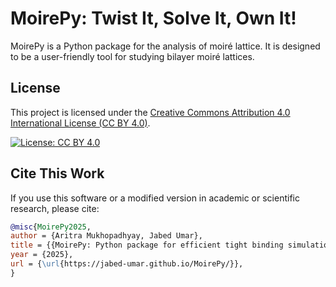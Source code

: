 # MoirePy: Twist It, Solve It, Own It!

MoirePy is a Python package for the analysis of moiré lattice. It is designed to be a user-friendly tool for studying bilayer moiré lattices.


<!-- @jabed write here, the license should go at the bottom (I will write within this week)-->



## License

This project is licensed under the [Creative Commons Attribution 4.0 International License (CC BY 4.0)](https://creativecommons.org/licenses/by/4.0/).

[![License: CC BY 4.0](https://img.shields.io/badge/License-CC--BY--4.0-lightgrey.svg)](https://creativecommons.org/licenses/by/4.0/)


## Cite This Work

If you use this software or a modified version in academic or scientific research, please cite:

```BibTeX
@misc{MoirePy2025,
author = {Aritra Mukhopadhyay, Jabed Umar},
title = {{MoirePy: Python package for efficient tight binding simulation of bilayer moiré lattices}},
year = {2025},
url = {\url{https://jabed-umar.github.io/MoirePy/}},
}

